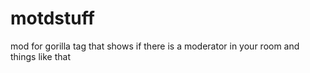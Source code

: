 # motdstuff
mod for gorilla tag that shows if there is a moderator in your room and things like that
